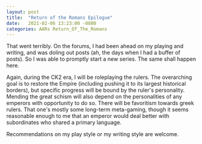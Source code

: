 ```yaml
---
layout: post
title:  "Return of the Romans Epilogue"
date:   2021-02-06 13:23:00 -0800
categories: AARs Return_Of_The_Romans
---
```

That went terribly. On the forums, I had been ahead on my playing and writing, and was doling out posts (ah, the days when I had a buffer of posts). So I was able to promptly start a new series. The same shall happen here.

Again, during the CK2 era, I will be roleplaying the rulers. The overarching goal is to restore the Empire (including pushing it to its largest historical borders), but specific progress will be bound by the ruler's personality. Mending the great schism will also depend on the personalities of any emperors with opportunity to do so. There will be favoritism towards greek rulers. That one's mostly some long-term meta-gaming, though it seems reasonable enough to me that an emperor would deal better with subordinates who shared a primary language.

Recommendations on my play style or my writing style are welcome.